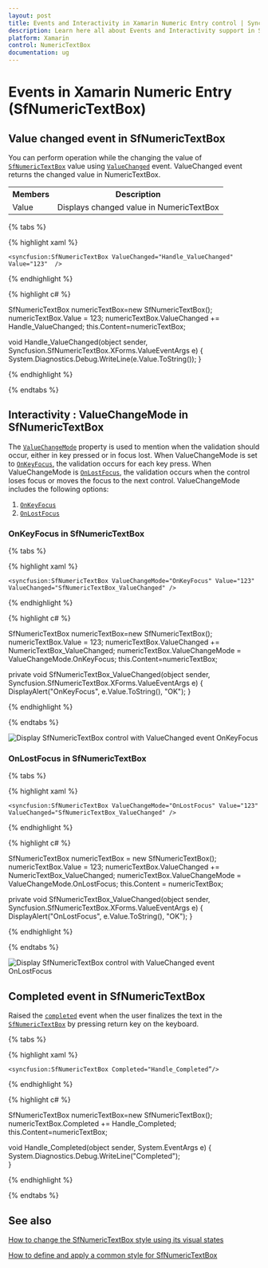 ```yaml
---
layout: post
title: Events and Interactivity in Xamarin Numeric Entry control | Syncfusion<sup>®</sup>
description: Learn here all about Events and Interactivity support in Syncfusion<sup>®</sup> Xamarin Numeric Entry (SfNumericTextBox) control and more.
platform: Xamarin
control: NumericTextBox
documentation: ug
---
```

# Events in Xamarin Numeric Entry (SfNumericTextBox)

## Value changed event in SfNumericTextBox

You can perform operation while the changing the value of [`SfNumericTextBox`](https://help.syncfusion.com/cr/xamarin/Syncfusion.SfNumericTextBox.XForms.SfNumericTextBox.html) value using [`ValueChanged`](https://help.syncfusion.com/cr/xamarin/Syncfusion.SfNumericTextBox.XForms.SfNumericTextBox.html#Syncfusion_SfNumericTextBox_XForms_SfNumericTextBox_ValueChanged) event. ValueChanged event returns the changed value in NumericTextBox.

<table>
<tr>
<th>Members</th>
<th>Description</th>
</tr>
<tr>
<td>Value</td>
<td>Displays changed value in NumericTextBox</td>
</tr>
</table>

{% tabs %}

{% highlight xaml %}

    <syncfusion:SfNumericTextBox ValueChanged="Handle_ValueChanged" Value="123"  />
    
{% endhighlight %}

{% highlight c# %}

SfNumericTextBox numericTextBox=new SfNumericTextBox();
numericTextBox.Value = 123;
numericTextBox.ValueChanged += Handle_ValueChanged;
this.Content=numericTextBox;

void Handle_ValueChanged(object sender, Syncfusion.SfNumericTextBox.XForms.ValueEventArgs e)
{
    System.Diagnostics.Debug.WriteLine(e.Value.ToString());
}

{% endhighlight %}

{% endtabs %}

## Interactivity : ValueChangeMode in SfNumericTextBox

The [`ValueChangeMode`](https://help.syncfusion.com/cr/xamarin/Syncfusion.SfNumericTextBox.XForms.SfNumericTextBox.html#Syncfusion_SfNumericTextBox_XForms_SfNumericTextBox_ValueChangeMode) property is used to mention when the validation should occur, either in key pressed or in focus lost. When ValueChangeMode is set to [`OnKeyFocus`](https://help.syncfusion.com/cr/xamarin/Syncfusion.SfNumericTextBox.XForms.ValueChangeMode.html#Syncfusion_SfNumericTextBox_XForms_ValueChangeMode_OnKeyFocus), the validation occurs for each key press. When ValueChangeMode is [`OnLostFocus`](https://help.syncfusion.com/cr/xamarin/Syncfusion.SfNumericTextBox.XForms.ValueChangeMode.html#Syncfusion_SfNumericTextBox_XForms_ValueChangeMode_OnLostFocus), the validation occurs when the control loses focus or moves the focus to the next control. ValueChangeMode includes the following options:

1. [`OnKeyFocus`](https://help.syncfusion.com/cr/xamarin/Syncfusion.SfNumericTextBox.XForms.ValueChangeMode.html#Syncfusion_SfNumericTextBox_XForms_ValueChangeMode_OnKeyFocus)
2. [`OnLostFocus`](https://help.syncfusion.com/cr/xamarin/Syncfusion.SfNumericTextBox.XForms.ValueChangeMode.html#Syncfusion_SfNumericTextBox_XForms_ValueChangeMode_OnLostFocus)

### OnKeyFocus in SfNumericTextBox

{% tabs %}

{% highlight xaml %}

	<syncfusion:SfNumericTextBox ValueChangeMode="OnKeyFocus" Value="123" ValueChanged="SfNumericTextBox_ValueChanged" />
	
{% endhighlight %}

{% highlight c# %}

SfNumericTextBox numericTextBox=new SfNumericTextBox();
numericTextBox.Value = 123;
numericTextBox.ValueChanged += NumericTextBox_ValueChanged;
numericTextBox.ValueChangeMode = ValueChangeMode.OnKeyFocus;
this.Content=numericTextBox;

private void SfNumericTextBox_ValueChanged(object sender, Syncfusion.SfNumericTextBox.XForms.ValueEventArgs e)
{
    DisplayAlert("OnKeyFocus", e.Value.ToString(), "OK");
}

{% endhighlight %}

{% endtabs %}

![Display SfNumericTextBox control with ValueChanged event OnKeyFocus](images/onkeyfocus.png)

### OnLostFocus in SfNumericTextBox

{% tabs %}

{% highlight xaml %}

	<syncfusion:SfNumericTextBox ValueChangeMode="OnLostFocus" Value="123"  ValueChanged="SfNumericTextBox_ValueChanged" />
	
{% endhighlight %}

{% highlight c# %}

SfNumericTextBox numericTextBox = new SfNumericTextBox();
numericTextBox.Value = 123;
numericTextBox.ValueChanged += NumericTextBox_ValueChanged;
numericTextBox.ValueChangeMode = ValueChangeMode.OnLostFocus;
this.Content = numericTextBox;

private void SfNumericTextBox_ValueChanged(object sender, Syncfusion.SfNumericTextBox.XForms.ValueEventArgs e)
{
    DisplayAlert("OnLostFocus", e.Value.ToString(), "OK");
}

{% endhighlight %}

{% endtabs %}

![Display SfNumericTextBox control with ValueChanged event OnLostFocus](images/onlostfocus.png)

## Completed event in SfNumericTextBox

Raised the [`completed`](https://help.syncfusion.com/cr/xamarin/Syncfusion.SfNumericTextBox.XForms.SfNumericTextBox.html#Syncfusion_SfNumericTextBox_XForms_SfNumericTextBox_Completed) event when the user finalizes the text in the [`SfNumericTextBox`](https://help.syncfusion.com/cr/xamarin/Syncfusion.SfNumericTextBox.XForms.SfNumericTextBox.html) by pressing return key on the keyboard.

{% tabs %}

{% highlight xaml %}

    <syncfusion:SfNumericTextBox Completed="Handle_Completed”/>
    
{% endhighlight %}

{% highlight c# %}

SfNumericTextBox numericTextBox=new SfNumericTextBox();
numericTextBox.Completed += Handle_Completed;
this.Content=numericTextBox;

void Handle_Completed(object sender, System.EventArgs e)
{
System.Diagnostics.Debug.WriteLine("Completed");      
}

{% endhighlight %}

{% endtabs %}

## See also

[How to change the SfNumericTextBox style using its visual states](https://support.syncfusion.com/kb/article/10286/how-to-change-the-xamarin-forms-numeric-textbox-style-using-its-visual-states)

[How to define and apply a common style for SfNumericTextBox](https://support.syncfusion.com/kb/article/10232/how-to-define-and-apply-a-common-style-for-sfnumerictextbox-in-xamarin-forms)
